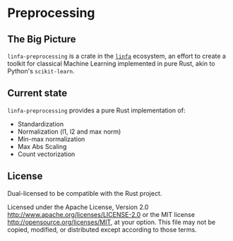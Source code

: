 # Preprocessing
## The Big Picture

`linfa-preprocessing` is a crate in the [`linfa`](https://crates.io/crates/linfa) ecosystem, an effort to create a toolkit for classical Machine Learning implemented in pure Rust, akin to Python's `scikit-learn`.

## Current state
`linfa-preprocessing` provides a pure Rust implementation of:
* Standardization
* Normalization (l1, l2 and max norm)
* Min-max normalization
* Max Abs Scaling
* Count vectorization


## License
Dual-licensed to be compatible with the Rust project.

Licensed under the Apache License, Version 2.0 <http://www.apache.org/licenses/LICENSE-2.0> or the MIT license <http://opensource.org/licenses/MIT>, at your option. This file may not be copied, modified, or distributed except according to those terms.